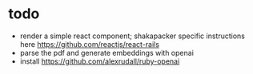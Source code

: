 # todo

* render a simple react component; shakapacker specific instructions here https://github.com/reactjs/react-rails
* parse the pdf and generate embeddings with openai
* install https://github.com/alexrudall/ruby-openai
